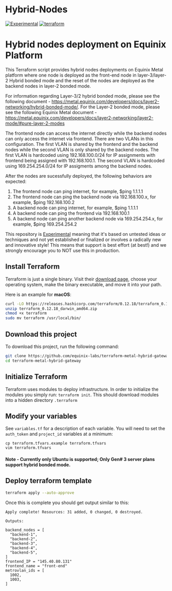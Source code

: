 # Hybrid-Nodes
[![Experimental](https://img.shields.io/badge/Stability-Experimental-red.svg)](https://github.com/equinix-labs/standards#about-uniform-standards)
[![terraform](https://github.com/equinix-labs/terraform-metal-hybrid-gateway/actions/workflows/integration.yaml/badge.svg)](https://github.com/equinix-labs/terraform-metal-hybrid-gateway/actions/workflows/integration.yaml)


# Hybrid nodes deployment on Equinix Platform

This Terraform script provides hybrid nodes deployments on Equinix Metal platform where one node is deployed as the front-end node in layer-3/layer-2 Hybrid bonded mode and the reset of the nodes are deployed as the backend nodes in layer-2 bonded mode.

For information regarding Layer-3/2 hybrid bonded mode, please see the following document - https://metal.equinix.com/developers/docs/layer2-networking/hybrid-bonded-mode/. For the Layer-2 bonded mode, please see the following Equinix Metal document - https://metal.equinix.com/developers/docs/layer2-networking/layer2-mode/#pure-layer-2-modes

The frontend node can access the internet directly while the backend nodes can only access the internet via frontend. There are two VLANs in this configuration. The first VLAN is shared by the frontend and the backend nodes while the second VLAN is only shared by the backend nodes.
The first VLAN is hardcoded using 192.168.100.0/24 for IP assignments with frontend being assigned with 192.168.100.1. The second VLAN is hardcoded using 169.254.254.0/24 for IP assigments among the backend nodes.

After the nodes are sucessfully deployed, the following behaviors are expected:
1. The frontend node can ping internet, for example, $ping 1.1.1.1
2. The frontend node can ping the backend node via 192.168.100.x, for example, $ping 192.168.100.2
3. A backend node can ping internet, for example, $ping 1.1.1.1
4. A backend node can ping the frontend via 192.168.100.1
5. A backend node can ping another backend node via 169.254.254.x, for example, $ping 169.254.254.2

This repository is [Experimental](https://github.com/packethost/standards/blob/master/experimental-statement.md) meaning that it's based on untested ideas or techniques and not yet established or finalized or involves a radically new and innovative style! This means that support is best effort (at best!) and we strongly encourage you to NOT use this in production.

## Install Terraform

Terraform is just a single binary.  Visit their [download page](https://www.terraform.io/downloads.html), choose your operating system, make the binary executable, and move it into your path.

Here is an example for **macOS**:

```bash
curl -LO https://releases.hashicorp.com/terraform/0.12.18/terraform_0.12.18_darwin_amd64.zip
unzip terraform_0.12.18_darwin_amd64.zip
chmod +x terraform
sudo mv terraform /usr/local/bin/
```

## Download this project

To download this project, run the following command:

```bash
git clone https://github.com/equinix-labs/terraform-metal-hybrid-gateway.git
cd terraform-metal-hybrid-gateway
```

## Initialize Terraform

Terraform uses modules to deploy infrastructure. In order to initialize the modules you simply run: `terraform init`. This should download modules into a hidden directory `.terraform`

## Modify your variables

See `variables.tf` for a description of each variable. You will need to set the `auth_token` and `project_id` variables at a minimum:

```
cp terraform.tfvars.example terraform.tfvars
vim terraform.tfvars
```

#### Note - Currently only Ubuntu is supported; Only Gen# 3 server plans support hybrid bonded mode.

## Deploy terraform template

```bash
terraform apply --auto-approve
```

Once this is complete you should get output similar to this:

```console
Apply complete! Resources: 31 added, 0 changed, 0 destroyed.

Outputs:

backend_nodes = [
  "backend-1",
  "backend-2",
  "backend-3",
  "backend-4",
  "backend-5",
]
frontend_IP = "145.40.80.131"
frontend_name = "front-end"
metrovlan_ids = [
  1002,
  1003,
]
```
